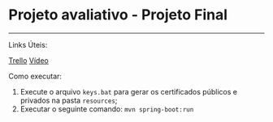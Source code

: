 # Projeto avaliativo - Projeto Final
---

Links Úteis:

[Trello]()
[Vídeo]()

Como executar:

1. Execute o arquivo `keys.bat` para gerar os certificados públicos e privados na pasta `resources`;
2. Executar o seguinte comando: `mvn spring-boot:run`
